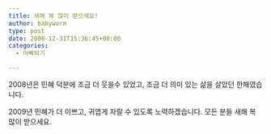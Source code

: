 ```yaml
---
title: 새해 복 많이 받으세요!
author: babyworm
type: post
date: 2008-12-31T15:36:45+00:00
categories:
  - 아빠되기

---
```

2008년은 민혜 덕분에 조금 더 웃을수 있었고, 조금 더 의미 있는 삶을 살았던 한해였습니다.

2009년 민혜가 더 이쁘고, 귀엽게 자랄 수 있도록 노력하겠습니다.
모든 분들 새해 복 많이 받으세요.